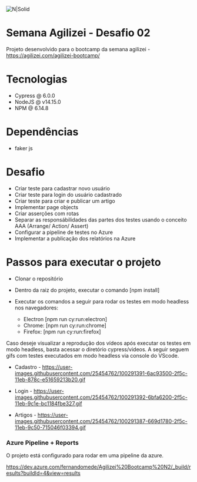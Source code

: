 ![N|Solid](https://www.cypress.io/static/33498b5f95008093f5f94467c61d20ab/59c46/cypress-logo.webp)

# Semana Agilizei - Desafio 02

Projeto desenvolvido para o bootcamp da semana agilizei - https://agilizei.com/agilizei-bootcamp/

# Tecnologias

  - Cypress @ 6.0.0
  - NodeJS @ v14.15.0
  - NPM @ 6.14.8

# Dependências

  - faker js
  
# Desafio

  - Criar teste para cadastrar novo usuário
  - Criar teste para login do usuário cadastrado
  - Criar teste para criar e publicar um artigo
  - Implementar page objects
  - Criar asserções com rotas
  - Separar as responsábilidades das partes dos testes usando o conceito AAA (Arrange/ Action/ Assert)
  - Configurar a pipeline de testes no Azure
  - Implementar a publicação dos relatórios na Azure

# Passos para executar o projeto

  - Clonar o repositório
  - Dentro da raiz do projeto, executar o comando [npm install]
  - Executar os comandos a seguir para rodar os testes em modo headless nos navegadores:
  
    - Electron [npm run cy:run:electron]
    - Chrome: [npm run cy:run:chrome]
    - Firefox: [npm run cy:run:firefox]


Caso deseje visualizar a reprodução dos vídeos após executar os testes em modo headless, basta acessar o diretório cypress/videos. 
A seguir seguem gifs com testes executados em modo headless via console do VScode. 

  - Cadastro - https://user-images.githubusercontent.com/25454762/100291391-6ac93500-2f5c-11eb-878c-e51659213b20.gif

  - Login - https://user-images.githubusercontent.com/25454762/100291392-6bfa6200-2f5c-11eb-9c1e-bc1184fbe327.gif

  - Artigos - https://user-images.githubusercontent.com/25454762/100291387-669d1780-2f5c-11eb-9c50-715046f03394.gif


### Azure Pipeline + Reports

O projeto está configurado para rodar em uma pipeline da azure.

https://dev.azure.com/fernandomede/Agilizei%20Bootcamp%20N2/_build/results?buildId=4&view=results


